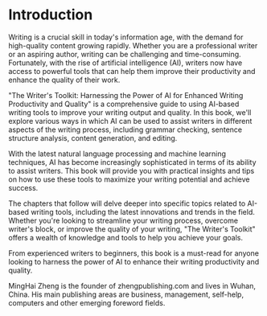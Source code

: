 # Introduction

Writing is a crucial skill in today's information age, with the demand for high-quality content growing rapidly. Whether you are a professional writer or an aspiring author, writing can be challenging and time-consuming. Fortunately, with the rise of artificial intelligence (AI), writers now have access to powerful tools that can help them improve their productivity and enhance the quality of their work.

"The Writer's Toolkit: Harnessing the Power of AI for Enhanced Writing Productivity and Quality" is a comprehensive guide to using AI-based writing tools to improve your writing output and quality. In this book, we'll explore various ways in which AI can be used to assist writers in different aspects of the writing process, including grammar checking, sentence structure analysis, content generation, and editing.

With the latest natural language processing and machine learning techniques, AI has become increasingly sophisticated in terms of its ability to assist writers. This book will provide you with practical insights and tips on how to use these tools to maximize your writing potential and achieve success.

The chapters that follow will delve deeper into specific topics related to AI-based writing tools, including the latest innovations and trends in the field. Whether you're looking to streamline your writing process, overcome writer's block, or improve the quality of your writing, "The Writer's Toolkit" offers a wealth of knowledge and tools to help you achieve your goals.

From experienced writers to beginners, this book is a must-read for anyone looking to harness the power of AI to enhance their writing productivity and quality.

MingHai Zheng is the founder of zhengpublishing.com and lives in Wuhan, China. His main publishing areas are business, management, self-help, computers and other emerging foreword fields.
